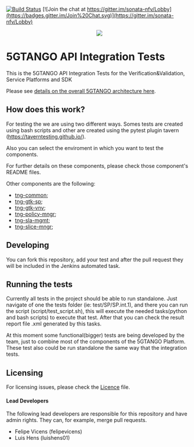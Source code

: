 [![Build Status](https://jenkins.sonata-nfv.eu/buildStatus/icon?job=tng-api-gtw/master)](https://jenkins.sonata-nfv.eu/job/tng-api-gtw/master)
[![Join the chat at https://gitter.im/sonata-nfv/Lobby](https://badges.gitter.im/Join%20Chat.svg)](https://gitter.im/sonata-nfv/Lobby) 

<p align="center"><img src="https://github.com/sonata-nfv/tng-api-gtw/wiki/images/sonata-5gtango-logo-500px.png" /></p>

# 5GTANGO API Integration Tests
This is the 5GTANGO API Integration Tests for the Verification&amp;Validation, Service Platforms and SDK

Please see [details on the overall 5GTANGO architecture here](https://5gtango.eu/project-outcomes/deliverables/2-uncategorised/31-d2-2-architecture-design.html). 

## How does this work?

For testing the we are using two different ways. Somes tests are created using bash scripts and other are created using the pytest plugin tavern (https://taverntesting.github.io/).

Also you can select the enviroment in which you want to test the components.

For further details on these components, please check those component's README files.

Other components are the following:

* [tng-common](https://github.com/sonata-nfv/tng-gtk-common/);
* [tng-gtk-sp](https://github.com/sonata-nfv/tng-gtk-sp);
* [tng-gtk-vnv](https://github.com/sonata-nfv/tng-gtk-vnv);
* [tng-policy-mngr](https://github.com/sonata-nfv/tng-policy-mngr);
* [tng-sla-mgmt](https://github.com/sonata-nfv/tng-sla-mgmt);
* [tng-slice-mngr](https://github.com/sonata-nfv/tng-slice-mngr);

## Developing

You can fork this repository, add your test and after the pull request they will be included in the Jenkins automated task.

## Running the tests

Currently all tests in the project should be able to run standalone. Just navigate of one the tests folder (ie: test/SP/SP.int.1), and there you can run the script (script/test_script.sh), this will execute the needed tasks(python and bash scripts) to execute that test.
After that you can check the result report file .xml generated by this tasks.

At this moment some functional(bigger) tests are being developed by the team, just to combine most of the components of the 5GTANGO Platform. These test also could be run standalone the same way that the integration tests.


## Licensing

For licensing issues, please check the [Licence](https://github.com/sonata-nfv/tng-tests/blob/master/LICENSE) file.

#### Lead Developers

The following lead developers are responsible for this repository and have admin rights. They can, for example, merge pull requests.

* Felipe Vicens (felipevicens)
* Luis Hens (luishens01)
